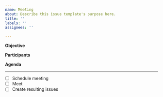```yaml
---
name: Meeting
about: Describe this issue template's purpose here.
title: ''
labels: ''
assignees: ''

---
```


**Objective** 


**Participants**
<!--- Add assignees or discipline labels as necessary --->

**Agenda**

------
- [ ] Schedule meeting
- [ ] Meet
- [ ] Create resulting issues
